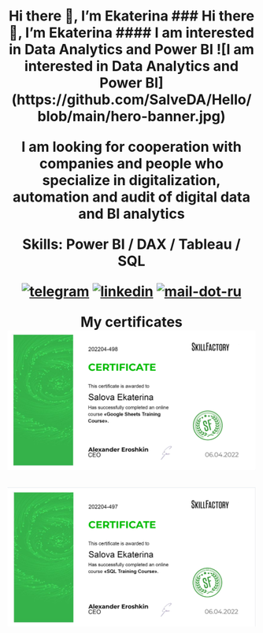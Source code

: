 <h1 align="center">Hi there 👋, I’m Ekaterina</a> 
### Hi there 👋, I’m Ekaterina
#### I am interested in Data Analytics and Power BI
![I am interested in Data Analytics and Power BI](https://github.com/SalveDA/Hello/blob/main/hero-banner.jpg)

I am looking for cooperation with companies and people who specialize in digitalization, automation and audit of digital data and BI analytics

Skills: Power BI / DAX / Tableau / SQL



[<img src='https://cdn.jsdelivr.net/npm/simple-icons@3.0.1/icons/telegram.svg' alt='telegram' height='40'>](@SalveDA)  [<img src='https://cdn.jsdelivr.net/npm/simple-icons@3.0.1/icons/linkedin.svg' alt='linkedin' height='40'>](www.linkedin.com/in/ekaterina-salova-4b4374244)  [<img src='https://cdn.jsdelivr.net/npm/simple-icons@3.0.1/icons/mail-dot-ru.svg' alt='mail-dot-ru' height='40'>](ekaterina_flsp@mail.ru)  



<!---
SalveDA/SalveDA is a ✨ special ✨ repository because its `README.md` (this file) appears on your GitHub profile.
You can click the Preview link to take a look at your changes.
--->

My certificates
![1](https://github.com/SalveDA/Hello/blob/main/Google_sheets.png)

![2](https://github.com/SalveDA/Hello/blob/main/SQL.png)



